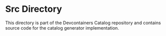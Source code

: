 # Src Directory

This directory is part of the Devcontainers Catalog repository and contains source code for the catalog generator implementation.

